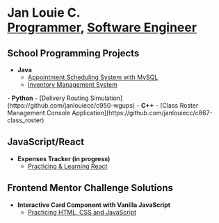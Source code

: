 <h1>Jan Louie C. <br/><a href="https://github.com/joshmadakor1">Programmer</a>, <a href="https://www.linkedin.com/in/joshmadakor/">Software Engineer</a></h1>

<h2>School Programming Projects</h2>

- <b>Java</b>
  - [Appointment Scheduling System with MySQL](https://github.com/janlouiecc/c195-software-2)
  - [Inventory Management System](https://github.com/janlouiecc/c482-software-1)
</i>
- <b>Python</b>
  - [Delivery Routing Simulation](https://github.com/janlouiecc/c950-wgups)
</i>
- <b>C++</b>
  - [Class Roster Management Console Application](https://github.com/janlouiecc/c867-class_roster)

<h2>JavaScript/React</h2>

- <b>Expenses Tracker (in progress)</b>
  - [Practicing & Learning React](https://github.com/janlouiecc/expense-tracker-react)

<h2>Frontend Mentor Challenge Solutions</h2>

- <b>Interactive Card Component with Vanilla JavaScript</b>
  - [Practicing HTML, CSS and JavaScript](https://github.com/janlouiecc/interactive_rating)
